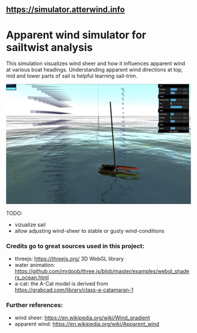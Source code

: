 ## https://simulator.atterwind.info
# Apparent wind simulator for sailtwist analysis
This simulation visualizes wind sheer and how it influences apparent wind at various boat headings. Understanding apparent wind directions at top, mid and lower parts of sail is helpful learning sail-trim.

![simulator](simulator-screenshot-1.jpg "sdf")

TODO:
* vizualize sail
* allow adjusting wind-sheer to stable or gusty wind-conditions

### Credits go to great sources used in this project:
* threejs: https://threejs.org/ 3D WebGL library
* water animation: https://github.com/mrdoob/three.js/blob/master/examples/webgl_shaders_ocean.html 
* a-cat: the A-Cat model is derived from https://grabcad.com/library/class-a-catamaran-1

### Further references:
* wind sheer: https://en.wikipedia.org/wiki/Wind_gradient
* apparent wind: https://en.wikipedia.org/wiki/Apparent_wind 
